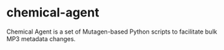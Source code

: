 # chemical-agent
Chemical Agent is a set of Mutagen-based Python scripts to facilitate bulk MP3 metadata changes.
